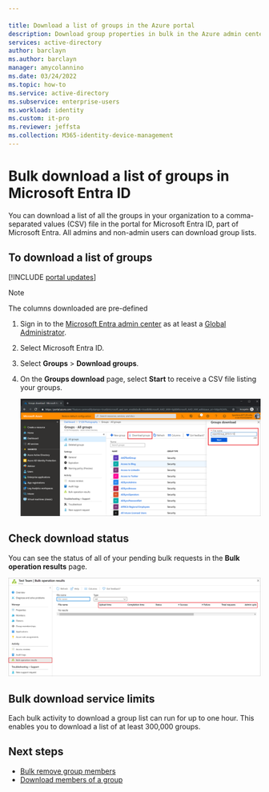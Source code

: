 ```yaml
---

title: Download a list of groups in the Azure portal
description: Download group properties in bulk in the Azure admin center in Microsoft Entra ID. 
services: active-directory 
author: barclayn
ms.author: barclayn
manager: amycolannino
ms.date: 03/24/2022
ms.topic: how-to
ms.service: active-directory
ms.subservice: enterprise-users
ms.workload: identity
ms.custom: it-pro
ms.reviewer: jeffsta
ms.collection: M365-identity-device-management
---
```


# Bulk download a list of groups in Microsoft Entra ID

You can download a list of all the groups in your organization to a comma-separated values (CSV) file in the portal for Microsoft Entra ID, part of Microsoft Entra. All admins and non-admin users can download group lists.

## To download a list of groups

[!INCLUDE [portal updates](~/includes/portal-update.md)]

>[!NOTE]
> The columns downloaded are pre-defined

1. Sign in to the [Microsoft Entra admin center](https://entra.microsoft.com) as at least a [Global Administrator](~/identity/role-based-access-control/permissions-reference.md#global-administrator).
1. Select Microsoft Entra ID.
1. Select **Groups** > **Download groups**.
1. On the **Groups download** page, select **Start** to receive a CSV file listing your groups.

   ![The download groups command is on the All groups page](./media/groups-bulk-download/bulk-download.png)

## Check download status

You can see the status of all of your pending bulk requests in the **Bulk operation results** page.

[![Check status in the Bulk Operations Results page.](./media/groups-bulk-download/bulk-center.png)](./media/groups-bulk-download/bulk-center.png#lightbox)

## Bulk download service limits

Each bulk activity to download a group list can run for up to one hour. This enables you to download a list of at least 300,000 groups.

## Next steps

- [Bulk remove group members](groups-bulk-remove-members.md)
- [Download members of a group](groups-bulk-download-members.md)
